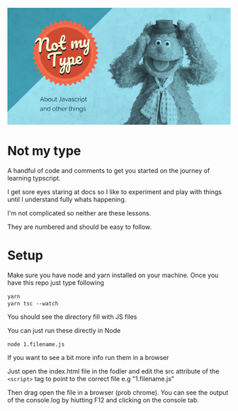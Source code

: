 ![Not my type logo](https://github.com/wardyment/not-my-type/blob/main/images/Promo1.jpg?raw=true)

# Not my type

A handful of code and comments to get you started on the journey of learning typscript.

I get sore eyes staring at docs so I like to experiment and play with things until I understand fully whats happening.

I'm not complicated so neither are these lessons.

They are numbered and should be easy to follow.

# Setup

Make sure you have node and yarn installed on your machine.
Once you have this repo just type following

```
yarn
yarn tsc --watch
```

You should see the directory fill with JS files

You can just run these directly in Node

```
node 1.filename.js
```

If you want to see a bit more info run them in a browser

Just open the index.html file in the fodler and edit the src attribute of the `<script>` tag to point to the correct file e.g "1.filename.js"

Then drag open the file in a browser (prob chrome). You can see the output of the console.log by hiutting F12 and clicking on the console tab.
